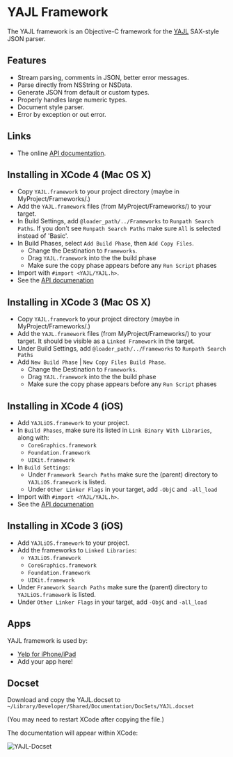 # YAJL Framework

The YAJL framework is an Objective-C framework for the [YAJL](http://lloyd.github.com/yajl/) SAX-style JSON parser.

## Features

- Stream parsing, comments in JSON, better error messages.
- Parse directly from NSString or NSData.
- Generate JSON from default or custom types.
- Properly handles large numeric types.
- Document style parser.
- Error by exception or out error.

## Links

- The online [API documentation](http://gabriel.github.com/yajl-objc/).

## Installing in XCode 4 (Mac OS X)

- Copy `YAJL.framework` to your project directory (maybe in MyProject/Frameworks/.)
- Add the `YAJL.framework` files (from MyProject/Frameworks/) to your target.
- In Build Settings, add `@loader_path/../Frameworks` to `Runpath Search Paths`. If you don't see `Runpath Search Paths` make sure `All` is selected instead of 'Basic'.
- In Build Phases, select `Add Build Phase`, then `Add Copy Files`.
  - Change the Destination to `Frameworks`.
  - Drag `YAJL.framework` into the the build phase
  - Make sure the copy phase appears before any `Run Script` phases
- Import with `#import <YAJL/YAJL.h>`.
- See the [API documenation](http://gabriel.github.com/yajl-objc/)

## Installing in XCode 3 (Mac OS X)

- Copy `YAJL.framework` to your project directory (maybe in MyProject/Frameworks/.)
- Add the `YAJL.framework` files (from MyProject/Frameworks/) to your target. It should be visible as a `Linked Framework` in the target. 
- Under Build Settings, add `@loader_path/../Frameworks` to `Runpath Search Paths` 
- Add `New Build Phase` | `New Copy Files Build Phase`. 
	- Change the Destination to `Frameworks`.
	- Drag `YAJL.framework` into the the build phase
	- Make sure the copy phase appears before any `Run Script` phases 

## Installing in XCode 4 (iOS)

- Add `YAJLiOS.framework` to your project.
- In `Build Phases`, make sure its listed in `Link Binary With Libraries`, along with:
  - `CoreGraphics.framework`
  - `Foundation.framework`
  - `UIKit.framework`
- In `Build Settings`:
  - Under `Framework Search Paths` make sure the (parent) directory to `YAJLiOS.framework` is listed.
  - Under `Other Linker Flags` in your target, add `-ObjC` and `-all_load`
- Import with `#import <YAJL/YAJL.h>`.
- See the [API documenation](http://gabriel.github.com/yajl-objc/)

## Installing in XCode 3 (iOS)

- Add `YAJLiOS.framework` to your project.
- Add the frameworks to `Linked Libraries`:
  - `YAJLiOS.framework`
  - `CoreGraphics.framework`
  - `Foundation.framework`
  - `UIKit.framework`
- Under `Framework Search Paths` make sure the (parent) directory to `YAJLiOS.framework` is listed.
- Under `Other Linker Flags` in your target, add `-ObjC` and `-all_load`

## Apps

YAJL framework is used by:

- [Yelp for iPhone/iPad](http://itunes.apple.com/us/app/yelp/id284910350?mt=8)
- Add your app here!

## Docset

Download and copy the YAJL.docset to `~/Library/Developer/Shared/Documentation/DocSets/YAJL.docset`

(You may need to restart XCode after copying the file.)

The documentation will appear within XCode:

![YAJL-Docset](http://rel.me.s3.amazonaws.com/yajl/images/docset.png)



